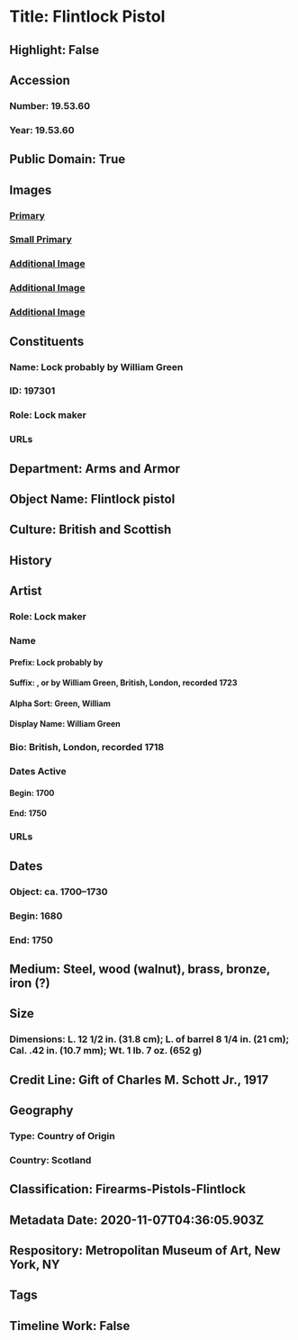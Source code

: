 # Title: Flintlock Pistol
## Highlight: False
## Accession
### Number: 19.53.60
### Year: 19.53.60
## Public Domain: True
## Images
### [Primary](https://images.metmuseum.org/CRDImages/aa/original/LC-19_53_60-004.jpg)
### [Small Primary](https://images.metmuseum.org/CRDImages/aa/web-large/LC-19_53_60-004.jpg)
### [Additional Image](https://images.metmuseum.org/CRDImages/aa/original/LC-19_53_60-005.jpg)
### [Additional Image](https://images.metmuseum.org/CRDImages/aa/original/LC-19_53_60-007.jpg)
### [Additional Image](https://images.metmuseum.org/CRDImages/aa/original/LC-19_53_60-008.jpg)
## Constituents
### Name: Lock probably by William Green
### ID: 197301
### Role: Lock maker
### URLs
## Department: Arms and Armor
## Object Name: Flintlock pistol
## Culture: British and Scottish
## History
## Artist
### Role: Lock maker
### Name
#### Prefix: Lock probably by
#### Suffix: , or by William Green, British, London, recorded 1723
#### Alpha Sort: Green, William
#### Display Name: William Green
### Bio: British, London, recorded 1718
### Dates Active
#### Begin: 1700
#### End: 1750
### URLs
## Dates
### Object: ca. 1700–1730
### Begin: 1680
### End: 1750
## Medium: Steel, wood (walnut), brass, bronze, iron (?)
## Size
### Dimensions: L. 12 1/2 in. (31.8 cm); L. of barrel 8 1/4 in. (21 cm); Cal. .42 in. (10.7 mm); Wt. 1 lb. 7 oz. (652 g)
## Credit Line: Gift of Charles M. Schott Jr., 1917
## Geography
### Type: Country of Origin
### Country: Scotland
## Classification: Firearms-Pistols-Flintlock
## Metadata Date: 2020-11-07T04:36:05.903Z
## Respository: Metropolitan Museum of Art, New York, NY
## Tags
## Timeline Work: False